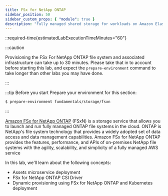 ```yaml
---
title: FSx for NetApp ONTAP
sidebar_position: 50
sidebar_custom_props: { "module": true }
description: "Fully managed shared storage for workloads on Amazon Elastic Kubernetes Service with Amazon FSx for NetApp ONTAP."
---
```


::required-time{estimatedLabExecutionTimeMinutes="60"}

:::caution

Provisioning the FSx For NetApp ONTAP file system and associated infrastructure can take up to 30 minutes. Please take that in to account before starting this lab, and expect the `prepare-environment` command to take longer than other labs you may have done.

:::

:::tip Before you start
Prepare your environment for this section:

```bash timeout=1800 wait=30
$ prepare-environment fundamentals/storage/fsxn
```

:::

[Amazon FSx for NetApp ONTAP](https://docs.aws.amazon.com/fsx/latest/ONTAPGuide/what-is-fsx-ontap.html) (FSxN) is a storage service that allows you to launch and run fully managed ONTAP file systems in the cloud. ONTAP is NetApp's file system technology that provides a widely adopted set of data access and data management capabilities. Amazon FSx for NetApp ONTAP provides the features, performance, and APIs of on-premises NetApp file systems with the agility, scalability, and simplicity of a fully managed AWS service

In this lab, we'll learn about the following concepts:

- Assets microservice deployment
- FSx for NetApp ONTAP CSI Driver
- Dynamic provisioning using FSx for NetApp ONTAP and Kubernetes deployment
